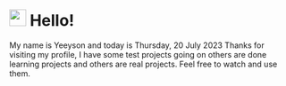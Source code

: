  <h1>
    <img src="https://emojis.slackmojis.com/emojis/images/1643510097/45343/hi.gif?1643510097" width="30"/> 
    Hello!
 </h1>
 <p>
    My name is Yeeyson and today is Thursday, 20 July 2023
    Thanks for visiting my profile, I have some test projects going on others are done learning projects and others are real projects.
    Feel free to watch and use them.
 </p>